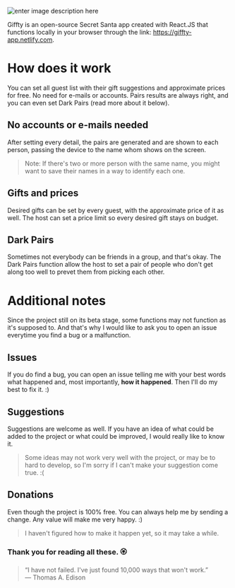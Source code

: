 ![enter image description here](https://i.imgur.com/E1wTIaw_d.webp?maxwidth=512&fidelity=grand)

Giffty is an open-source Secret Santa app created with React.JS that functions locally in your browser through the link: https://giffty-app.netlify.com.


# How does it work

You can set all guest list with their gift suggestions and approximate prices for free. No need for e-mails or accounts. Pairs results are always right, and you can even set Dark Pairs (read more about it below).

## No accounts or e-mails needed

After setting every detail, the pairs are generated and are shown to each person, passing the device to the name whom shows on the screen. 
> Note: If there's two or more person with the same name, you might want to save their names in a way to identify each one.

## Gifts and prices

Desired gifts can be set by every guest, with the approximate price of it as well. The host can set a price limit so every desired gift stays on budget.

## Dark Pairs

Sometimes not everybody can be friends in a group, and that's okay. The Dark Pairs function allow the host to set a pair of people who don't get along too well to prevet them from picking each other.

# Additional notes

Since the project still on its beta stage, some functions may not function as it's supposed to. And that's why I would like to ask you to open an issue everytime you find a bug or a malfunction.

## Issues

If you do find a bug, you can open an issue telling me with your best words what happened and, most importantly, **how it happened**. Then I'll do my best to fix it. :)


## Suggestions

Suggestions are welcome as well. If you have an idea of what could be added to the project or what could be improved, I would really like to know it.
> Some ideas may not work very well with the project, or may be to hard to develop, so I'm sorry if I can't make your suggestion come true. :(

## Donations

Even though the project is 100% free. You can always help me by sending a change. Any value will make me very happy. :)
> I haven't figured how to make it happen yet, so it may take a while.

### Thank you for reading all these. 🏵️

> “I have not failed. I've just found 10,000 ways that won't work.”  
― Thomas A. Edison
